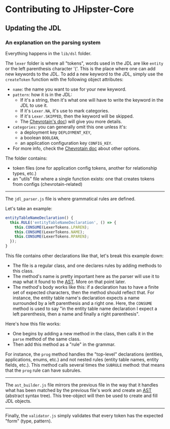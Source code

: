 # Contributing to JHipster-Core

## Updating the JDL

### An explanation on the parsing system

Everything happens in the `lib/dsl` folder.

The `lexer` folder is where all "tokens", words used in the JDL are like `entity` or the left parenthesis character 
'('.
This is the place where one can add new keywords to the JDL.
To add a new keyword to the JDL, simply use the `createToken` function with the following object attributes:
  - `name`: the name you want to use for your new keyword.
  - `pattern`: how it is in the JDL:
    - If it's a string, then it's what one will have to write the keyword in the JDL to use it.
    - If it's `Lexer.NA`, it's use to mark categories.
    - If it's `Lexer.SKIPPED`, then the keyword will be skipped.
    - The [Chevrotain's doc][chevrotain-doc-token-patterns]) will give you more details.
  - `categories`: you can generally omit this one unless it's:
    - a deployment key `DEPLOYMENT_KEY`,
    - a boolean `BOOLEAN`,
    - an application configuration key `CONFIG_KEY`.
  - For more info, check the [Chevrotain doc][chevrotain-doc-token-config] about other options. 

The folder contains:
  - token files (one for application config tokens, another for relationship types, etc.)
  - an "utils" file where a single function exists: one that creates tokens from configs (chevrotain-related)

---

The `jdl_parser.js` file is where grammatical rules are defined.

Let's take an example:
```javascript
entityTableNameDeclaration() {
  this.RULE('entityTableNameDeclaration', () => {
    this.CONSUME(LexerTokens.LPAREN);
    this.CONSUME(LexerTokens.NAME);
    this.CONSUME(LexerTokens.RPAREN);
  });
}
```

This file contains other declarations like that, let's break this example down:
  - The file is a regular class, and one declares rules by adding methods to this class.
  - The method's name is pretty important here as the parser will use it to map what it found to the
    [AST][ast-definition]. More on that point later.
  - The method's body works like this: if a declaration has to have a finite set of expected characters, then the method
    should reflect that. For instance, the entity table name's declaration expects a name surrounded by a left parenthesis
    and a right one. Here, the `CONSUME` method is used to say "in the entity table name declaration I expect a left
    parenthesis, then a name and finally a right parenthesis".
    
Here's how this file works:
  - One begins by adding a new method in the class, then calls it in the `parse` method of the same class.
  - Then add this method as a "rule" in the grammar.

For instance, the `prog` method handles the "top-level" declarations (entities, applications, enums, etc.) and not nested
rules (entity table names, entity fields, etc.). This method calls several times the `SUBRULE` method: that means that
the `prog` rule can have subrules.

---

The `ast_builder.js` file mirrors the previous file in the way that it handles what has been matched by the previous file's
work and create an [AST][ast-definition] (abstract syntax tree). This tree-object will then be used to create and fill
JDL objects.

---

Finally, the `validator.js` simply validates that every token has the expected "form" (type, pattern).

[ast-definition]: https://en.wikipedia.org/wiki/Abstract_syntax_tree
[chevrotain-doc-token-config]: https://sap.github.io/chevrotain/documentation/6_5_0/interfaces/itokenconfig.html
[chevrotain-doc-token-patterns]: https://sap.github.io/chevrotain/docs/guide/custom_token_patterns.html#background
 
